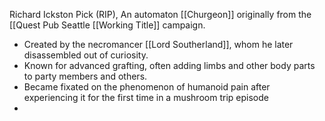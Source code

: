 Richard Ickston Pick (RIP), An automaton [[Churgeon]] originally from the [[Quest Pub Seattle [[Working Title]] campaign. 

* Created by the necromancer [[Lord Southerland]], whom he later disassembled out of curiosity.
* Known for advanced grafting, often adding limbs and other body parts to party members and others.
* Became fixated on the phenomenon of humanoid pain after experiencing it for the first time in a mushroom trip episode
* 